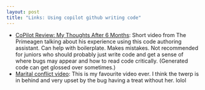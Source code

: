 ```yaml
---
layout: post
title: "Links: Using copilot github writing code"
---
```


* [CoPilot Review: My Thoughts After 6 Months](https://www.youtube.com/watch?v=RDd71IUIgpg): Short video from The Primeagen talking about his experience using this code authoring assistant. Can help with boilerplate. Makes mistakes. Not recommended for juniors who should probably just write code and get a sense of where bugs may appear and how to read code critically. (Generated code can get glossed over sometimes.)
* [Marital conflict video](https://www.instagram.com/reel/CjVcr6Urmlz/?igshid=YTY2NzY3YTc%3D): This is my favourite video ever. I think the twerp is in behind and very upset by the bug having a treat without her. lolol